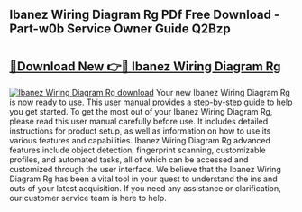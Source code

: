 ## Ibanez Wiring Diagram Rg PDf Free Download - Part-w0b Service Owner Guide Q2Bzp

# <h2><a href="http://dft6m2.blite.top/?on=Ibanez+Wiring+Diagram+Rg">🔗Download New 👉🔴 Ibanez Wiring Diagram Rg</a></h2>

[![Ibanez Wiring Diagram Rg download](https://i.imgur.com/lujVjoI.png)](http://dft6m2.blite.top/?on=Ibanez+Wiring+Diagram+Rg)
Your new Ibanez Wiring Diagram Rg is now ready to use. This user manual provides a step-by-step guide to help you get started. To get the most out of your Ibanez Wiring Diagram Rg, please read this user manual carefully before use. It includes detailed instructions for product setup, as well as information on how to use its various features and capabilities. Ibanez Wiring Diagram Rg advanced features include object detection, fingerprint scanning, customizable profiles, and automated tasks, all of which can be accessed and customized through the user interface. We believe that the Ibanez Wiring Diagram Rg has been a vital tool in your quest to understand the ins and outs of your latest acquisition. If you need any assistance or clarification, our customer service team is here to help.
